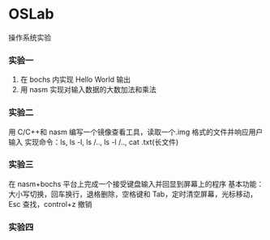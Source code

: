 # OSLab
操作系统实验

### 实验一
1. 在 bochs 内实现 Hello World 输出
2. 用 nasm 实现对输入数据的大数加法和乘法

### 实验二
用 C/C++和 nasm 编写一个镜像查看工具，读取一个.img 格式的文件并响应用户输入
实现命令：ls, ls -l, ls /.., ls -l /.., cat .txt(长文件)

### 实验三
在 nasm+bochs 平台上完成一个接受键盘输入并回显到屏幕上的程序
基本功能：大小写切换，回车换行，退格删除，空格键和 Tab，定时清空屏幕，光标移动，Esc 查找，control+z 撤销

### 实验四